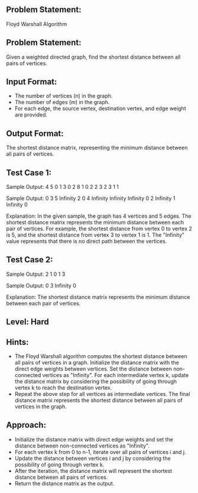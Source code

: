 ## Problem Statement:
Floyd Warshall Algorithm

## Problem Statement:
Given a weighted directed graph, find the shortest distance between all pairs of vertices.

## Input Format:
- The number of vertices (n) in the graph.
- The number of edges (m) in the graph.
- For each edge, the source vertex, destination vertex, and edge weight are provided.

## Output Format:
The shortest distance matrix, representing the minimum distance between all pairs of vertices.

## Test Case 1:
Sample Output:
4
5
0 1 3
0 2 8
1 0 2
2 3 2
3 1 1

Sample Output:
0 3 5 Infinity
2 0 4 Infinity
Infinity Infinity 0 2
Infinity 1 Infinity 0

Explanation:
In the given sample, the graph has 4 vertices and 5 edges.
The shortest distance matrix represents the minimum distance between each pair of vertices.
For example, the shortest distance from vertex 0 to vertex 2 is 5, and the shortest distance from vertex 3 to vertex 1 is 1.
The "Infinity" value represents that there is no direct path between the vertices.

## Test Case 2:
Sample Output:
2
1
0 1 3

Sample Output:
0 3
Infinity 0

Explanation:
The shortest distance matrix represents the minimum distance between each pair of vertices.

## Level: Hard

## Hints:
- The Floyd Warshall algorithm computes the shortest distance between all pairs of vertices in a graph.
Initialize the distance matrix with the direct edge weights between vertices. Set the distance between non-connected vertices as "Infinity".
For each intermediate vertex k, update the distance matrix by considering the possibility of going through vertex k to reach the destination vertex.
- Repeat the above step for all vertices as intermediate vertices.
The final distance matrix represents the shortest distance between all pairs of vertices in the graph.

## Approach:
- Initialize the distance matrix with direct edge weights and set the distance between non-connected vertices as "Infinity".
- For each vertex k from 0 to n-1, iterate over all pairs of vertices i and j.
- Update the distance between vertices i and j by considering the possibility of going through vertex k.
- After the iteration, the distance matrix will represent the shortest distance between all pairs of vertices.
- Return the distance matrix as the output.
